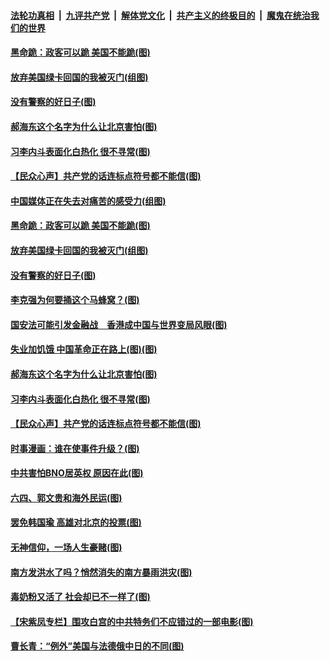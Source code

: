 ####  [法轮功真相](../../../../basic/blob/master/README.md?t=06120731) &nbsp;|&nbsp; [九评共产党](../../../../9ping.md/blob/master/README.md?t=06120731) &nbsp;|&nbsp; [解体党文化](../../../../jtdwh.md/blob/master/README.md?t=06120731)  &nbsp;|&nbsp; [共产主义的终极目的](../../../../gczydzjmd.md/blob/master/README.md?t=06120731) &nbsp;|&nbsp; [魔鬼在统治我们的世界](../../../../mgztzwmdsj.md/blob/master/README.md?t=06120731) 

#### [黑命跪：政客可以跪 美国不能跪(图)](../pages/p4/936252.md?t=06120731) 

#### [放弃美国绿卡回国的我被灭门(组图)](../pages/p4/936241.md?t=06120731) 

#### [没有警察的好日子(图)](../pages/p4/936178.md?t=06120731) 

#### [郝海东这个名字为什么让北京害怕(图)](../pages/p4/936152.md?t=06120731) 

#### [习李内斗表面化白热化 很不寻常(图)](../pages/p4/936149.md?t=06120731) 

#### [【民众心声】共产党的话连标点符号都不能信(图)](../pages/p4/936013.md?t=06120731) 

#### [中国媒体正在失去对痛苦的感受力(组图)](../pages/p4/936244.md?t=06120731) 

#### [黑命跪：政客可以跪 美国不能跪(图)](../pages/p4/936252.md?t=06120731) 

#### [放弃美国绿卡回国的我被灭门(组图)](../pages/p4/936241.md?t=06120731) 

#### [没有警察的好日子(图)](../pages/p4/936178.md?t=06120731) 

#### [李克强为何要捅这个马蜂窝？(图)](../pages/p4/936163.md?t=06120731) 

#### [国安法可能引发金融战　香港成中国与世界变局风眼(图)](../pages/p4/936161.md?t=06120731) 

#### [失业加饥饿 中国革命正在路上(图)(图)](../pages/p4/936154.md?t=06120731) 

#### [郝海东这个名字为什么让北京害怕(图)](../pages/p4/936152.md?t=06120731) 

#### [习李内斗表面化白热化 很不寻常(图)](../pages/p4/936149.md?t=06120731) 

#### [【民众心声】共产党的话连标点符号都不能信(图)](../pages/p4/936013.md?t=06120731) 

#### [时事漫画：谁在使事件升级？(图)](../pages/p4/936068.md?t=06120731) 

#### [中共害怕BNO居英权 原因在此(图)](../pages/p4/936043.md?t=06120731) 

#### [六四、郭文贵和海外民运(图)](../pages/p4/936053.md?t=06120731) 

#### [罢免韩国瑜 高雄对北京的投票(图)](../pages/p4/936039.md?t=06120731) 

#### [无神信仰，一场人生豪赌(图)](../pages/p4/936050.md?t=06120731) 

#### [南方发洪水了吗？悄然消失的南方暴雨洪灾(图)](../pages/p4/936037.md?t=06120731) 

#### [毒奶粉又活了 社会却已不一样了(图)](../pages/p4/936047.md?t=06120731) 


#### [【宋紫凤专栏】围攻白宫的中共特务们不应错过的一部电影(图)](../pages/p4/936022.md?t=06120731) 

#### [曹长青：“例外”美国与法德俄中日的不同(图)](../pages/p4/936024.md?t=06120731) 

